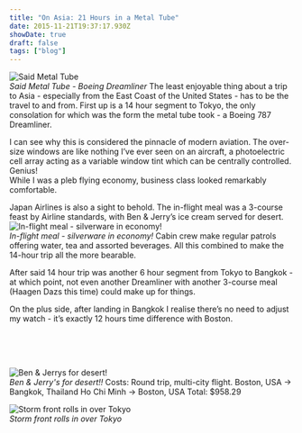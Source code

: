 ```yaml
---
title: "On Asia: 21 Hours in a Metal Tube"
date: 2015-11-21T19:37:17.930Z
showDate: true
draft: false
tags: ["blog"]
---
```


<span class="alignright">![Said Metal Tube](http://i.imgur.com/3FEP16Im.jpg)  <br style="clear:both;"/>*Said Metal Tube - Boeing Dreamliner*
</span>
The least enjoyable thing about a trip to Asia - especially from the East Coast of the United States - has to be the travel to and from. 
First up is a 14 hour segment to Tokyo, the only consolation for which was the form the metal tube took - a Boeing 787 Dreamliner. 
  
I can see why this is considered the pinnacle of modern aviation. The over-size windows are like nothing I’ve ever seen on an aircraft, a photoelectric cell array acting as a variable window tint which can be centrally controlled. Genius!  
While I was a pleb flying economy, business class looked remarkably comfortable. 
  
Japan Airlines is also a sight to behold. The in-flight meal was a 3-course feast by Airline standards, with Ben & Jerry’s ice cream served for desert. 
<span class="alignleft">
![In-flight meal - silverware in economy!](http://i.imgur.com/Yr62VgKm.jpg)  <br style="clear:both;"/>
*In-flight meal - silverware in economy!*
</span>  Cabin crew make regular patrols offering water, tea and assorted beverages. All this combined to make the 14-hour trip all the more bearable. 

After said 14 hour trip was another 6 hour segment from Tokyo to Bangkok - at which point, not even another Dreamliner with another 3-course meal (Haagen Dazs this time) could make up for  things. 

On the plus side, after landing in Bangkok I realise there’s no need to adjust my watch - it’s exactly 12 hours time difference with Boston.  

<br><br><br>

<span class="alignright">![Ben & Jerrys for desert!](http://i.imgur.com/sDaVBjam.jpg)  <br style="clear:both;"/>
*Ben & Jerry's for desert!!*
</span>  Costs:
Round trip, multi-city flight. 
Boston, USA -> Bangkok, Thailand
Ho Chi Minh -> Boston, USA
Total: $958.29

![Storm front rolls in over Tokyo](http://i.imgur.com/YtkDSaG.jpg)  <br style="clear:both;"/>
*Storm front rolls in over Tokyo*
